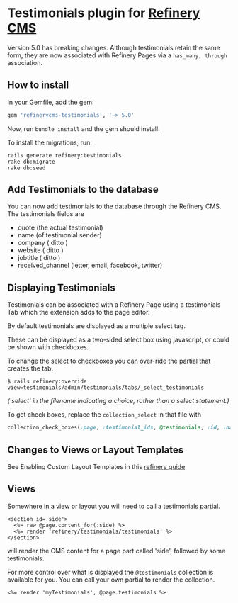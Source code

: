 # Testimonials plugin for [Refinery CMS](https://github.com/refinery/refinerycms)
 Version 5.0 has breaking changes.
Although testimonials retain the same form, they are now associated with Refinery Pages via a `has_many, through` association.

## How to install

In your Gemfile, add the gem:

```ruby
gem 'refinerycms-testimonials', '~> 5.0'
```

Now, run `bundle install` and the gem should install.

To install the migrations, run:

    rails generate refinery:testimonials
    rake db:migrate
    rake db:seed

## Add Testimonials to the database


You can now add testimonials to the database through the Refinery CMS.
The testimonials fields are
+ quote (the actual testimonial)
+ name (of testimonial sender)
+ company ( ditto )
+ website ( ditto )
+ jobtitle ( ditto )
+ received_channel (letter, email, facebook, twitter)

## Displaying Testimonials

Testimonials can be associated with a Refinery Page using a testimonials Tab which the extension adds to the page editor.

By default testimonials are displayed as a multiple select tag.

These can be displayed as a two-sided select box using javascript, or could be shown with checkboxes.

To change the select to checkboxes you can over-ride the partial that creates the tab.

```shell
$ rails refinery:override view=testimonials/admin/testimonials/tabs/_select_testimonials
```

*('select' in the filename indicating a choice, rather than a select statement.)*

To get check boxes, replace the `collection_select` in that file with 

```ruby
collection_check_boxes(:page, :testimonial_ids, @testimonials, :id, :name)
```

## Changes to Views or Layout Templates

See Enabling Custom Layout Templates in this [refinery guide](http://refinerycms.com/guides/using-custom-view-or-layout-templates)

## Views


Somewhere in a view or layout you will need to call a  testimonials partial.

````erb
<section id='side'>
  <%= raw @page.content_for(:side) %>
  <%= render 'refinery/testimonials/testimonials' %>
</section>
````

will render the CMS content for a page part called 'side', followed by some testimonials.

For more control over what is displayed the `@testimonials` collection is available for you.
You can call your own partial to render the collection.

````erb
<%= render 'myTestimonials', @page.testimonials %>
````



